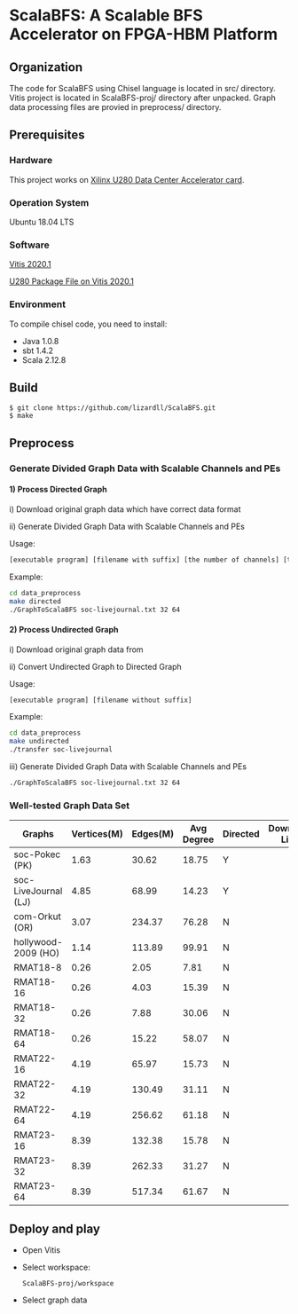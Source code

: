 # ScalaBFS: A Scalable BFS Accelerator on FPGA-HBM Platform

## Organization

The code for ScalaBFS using Chisel language is located in src/ directory. Vitis project is located in ScalaBFS-proj/ directory after unpacked. Graph data processing files are provied in preprocess/ directory.

## Prerequisites

### Hardware

This project works on [Xilinx U280 Data Center Accelerator card](https://www.xilinx.com/products/boards-and-kits/alveo/u280.html).

### Operation System

Ubuntu 18.04 LTS

### Software

[Vitis 2020.1](https://www.xilinx.com/support/download/index.html/content/xilinx/en/downloadNav/vitis/2020-1.html)

[U280 Package File on Vitis 2020.1](https://www.xilinx.com/products/boards-and-kits/alveo/u280.html#gettingStarted)

### Environment

To compile chisel code, you need to install:

- Java 1.0.8
- sbt 1.4.2
- Scala 2.12.8


## Build 

```
$ git clone https://github.com/lizardll/ScalaBFS.git
$ make
```

## Preprocess

### Generate Divided Graph Data with Scalable Channels and PEs

#### 1) Process Directed Graph

i) Download original graph data which have correct data format

ii) Generate Divided Graph Data with Scalable Channels and PEs

Usage: 

```bash
[executable program] [filename with suffix] [the number of channels] [the number of PEs]
```

Example:

```bash
cd data_preprocess
make directed
./GraphToScalaBFS soc-livejournal.txt 32 64
```

#### 2) Process Undirected Graph

i) Download original graph data from 

ii) Convert Undirected Graph to Directed Graph

Usage:

```bash
[executable program] [filename without suffix]
```

Example:

```bash
cd data_preprocess
make undirected
./transfer soc-livejournal
```

iii) Generate Divided Graph Data with Scalable Channels and PEs

```bash
./GraphToScalaBFS soc-livejournal.txt 32 64
```

### Well-tested Graph Data Set

| Graphs                  | Vertices(M) | Edges(M) | Avg Degree | Directed | Download Link |
| ----------------------- | ----------- | -------- | ---------- | -------- | ------------- |
| soc\-Pokec \(PK\)       | 1\.63       | 30\.62   | 18\.75     | Y        |               |
| soc\-LiveJournal \(LJ\) | 4\.85       | 68\.99   | 14\.23     | Y        |               |
| com\-Orkut \(OR\)       | 3\.07       | 234\.37  | 76\.28     | N        |               |
| hollywood\-2009 \(HO\)  | 1\.14       | 113\.89  | 99\.91     | N        |               |
| RMAT18\-8               | 0\.26       | 2\.05    | 7\.81      | N        |               |
| RMAT18\-16              | 0\.26       | 4\.03    | 15\.39     | N        |               |
| RMAT18\-32              | 0\.26       | 7\.88    | 30\.06     | N        |               |
| RMAT18\-64              | 0\.26       | 15\.22   | 58\.07     | N        |               |
| RMAT22\-16              | 4\.19       | 65\.97   | 15\.73     | N        |               |
| RMAT22\-32              | 4\.19       | 130\.49  | 31\.11     | N        |               |
| RMAT22\-64              | 4\.19       | 256\.62  | 61\.18     | N        |               |
| RMAT23\-16              | 8\.39       | 132\.38  | 15\.78     | N        |               |
| RMAT23\-32              | 8\.39       | 262\.33  | 31\.27     | N        |               |
| RMAT23\-64              | 8\.39       | 517\.34  | 61\.67     | N        |               |

## Deploy and play

- Open Vitis

- Select workspace:

  ```
  ScalaBFS-proj/workspace
  ```

- Select graph data

